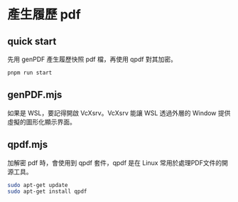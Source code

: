 # 產生履歷 pdf

## quick start
先用 genPDF 產生履歷快照 pdf 檔，再使用 qpdf 對其加密。
```bash
pnpm run start
```

## genPDF.mjs
如果是 WSL，要記得開啟 VcXsrv。VcXsrv 能讓 WSL 透過外層的 Window 提供虛擬的圖形化顯示界面。

## qpdf.mjs
加解密 pdf 時，會使用到 qpdf 套件，qpdf 是在 Linux 常用於處理PDF文件的開源工具。
```bash
sudo apt-get update
sudo apt-get install qpdf
```
